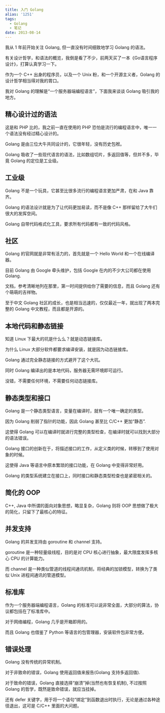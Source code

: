 ```yaml
---
title: 入门 Golang
alias: '1251'
tags:
  - Golang
  - 笔记
date: 2013-08-14
---
```


我从 1 年前开始关注 Golang, 但一直没有时间细致地学习 Golang 的语法。

有关设计哲学，和语法的概览，我倒是看了不少，前两天买了一本《Go语言程序设计》，打算认真学习一下。

作为一个 C++ 出身的程序员，以及一个 Unix 粉，和一个开源主义者，Golang 的设计哲学相当得对我的胃口。

我对 Golang 的理解是“一个服务器端编程语言”，下面我来谈谈 Golang 吸引我的地方。

## 精心设计过的语法

这是和 PHP 比的，我之前一直在使用的 PHP 恐怕是流行的编程语言中，唯一一个语法没有经过精心设计的。

Golang 是由三位大牛共同设计的，它很年轻，没有历史包袱。

Golang 吸收了一些现代语言的语法，比如数组切片，多返回值等，但并不多，毕竟 Golang 的定位是工业级。

## 工业级

Golang 不是一个玩具，它甚至比很多流行的编程语言更加严肃，在和 Java 靠齐。

Golang 的语法设计就是为了让代码更加易读，而不是像 C++ 那样留给了大牛们很大的发挥空间。

Golang 自带代码格式化工具，要求所有代码都有一致的代码风格。

## 社区

Golang 的官网就是非常有活力的，首先就是一个 Hello World 和一个在线编译器。

目前 Golang 由 Google 牵头维护，包括 Google 在内的不少大公司都在使用 Golang.

文档，参考清晰地列在那里，第一时间提供给你了需要的信息，而且 Golang 还有个萌萌的吉祥物。

至于中文 Golang 社区的成长，也是相当迅速的，仅仅最近一年，就出现了两本完整的 Golang 中文教程，而且都是开源的。

## 本地代码和静态链接

知道 Linux 下最大的坑是什么么？就是动态链接库。

为什么 Linux 大部分软件都要求编译安装，就是因为动态链接库。

Golang 通过完全静态链接的方式避开了这个大坑。

同时 Golang 编译出的是本地代码，服务器无需环境即可运行。

没错，不需要任何环境，不需要任何动态链接库。

## 静态类型和接口

Golang 是一个静态类型语言，变量在编译时，就有一个唯一确定的类型。

因为 Golang 削弱了指针的功能，因此 Golang 甚至比 C/C++ 更加“静态”.

这使得 Golang 可以在编译时就进行完整的类型检查，在编译时就可以找到大部分的语法错误。

Golang 接口的创新在于，将描述接口的工作，从定义类的时候，转移到了使用对象的时候。

这使得 Java 等语言中原本繁琐的接口功能，在 Golang 中变得非常好用。

Golang 的类型系统建立在接口上，同时接口和静态类型检查也是紧密相关的。

## 简化的 OOP

C++, Java 中所谓的面向对象思想，略显复杂，Golang 则将 OOP 思想做了极大的简化，只留下了最核心的特征。

## 并发支持

Golang 的并发支持由 goroutine 和 channel 支持。

goroutine 是一种轻量级线程，目的是对 CPU 核心进行抽象，最大限度发挥多核心 CPU 的计算能力。

而 channel 是一种类似管道的线程间通讯机制，将经典的加锁模型，转换为了类似 Unix 进程间通讯的管道模型。

## 标准库

作为一个服务器端编程语言，Golang 的标准可以说非常全面，大部分的算法，协议都包括在了标准库中。

对于网络编程，Golang 几乎是开箱即用的。

而且 Golang 也借鉴了 Python 等语言的包管理器，安装软件包非常方便。

## 错误处理

Golang 没有传统的异常机制。

对于非致命的错误，Golang 使用返回值来报告(Golang 支持多返回值).

对于致命的错误，Golang 直接选择“崩溃”掉(当然也有恢复机制), 不过按照 Golang 的哲学，既然是致命错误，就应当挂掉。

还有 defer 关键字，用于将一个语句“绑定”到函数退出时执行，无论是通过各种途径退出，这可是 C/C++ 里面的大问题。
